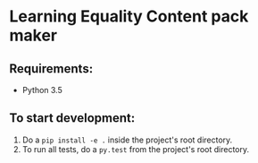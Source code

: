 Learning Equality Content pack maker
=================================

Requirements:
-------
- Python 3.5

To start development:
------
1. Do a `pip install -e .` inside the project's root directory.
2. To run all tests, do a `py.test` from the project's root directory.
